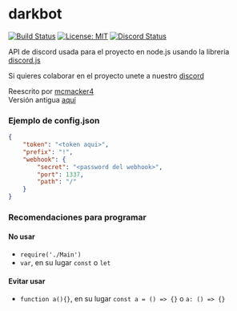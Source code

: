# darkbot

[![Build Status](https://travis-ci.org/darkaqua/darkbot.svg?branch=master)](https://travis-ci.org/darkaqua/darkbot)
[![License: MIT](https://img.shields.io/badge/License-MIT-yellow.svg)](https://opensource.org/licenses/MIT)
[![Discord Status](https://discordapp.com/api/guilds/244102569729720321/widget.png)](http://darkaqua.net)

API de discord usada para el proyecto en node.js usando la libreria [discord.js](https://discord.js.org/#/docs/main/master/general/welcome)

Si quieres colaborar en el proyecto unete a nuestro [discord](http://darkaqua.net)

Reescrito por [mcmacker4](https://github.com/mcmacker4)<br>
Versión antigua [aquí](https://github.com/darkaqua/darkbot_old)

### Ejemplo de config.json<br>
```json
{
    "token": "<token aqui>",
    "prefix": "!",
    "webhook": {
        "secret": "<password del webhook>",
        "port": 1337,
        "path": "/"
    }
}
```

### Recomendaciones para programar

#### No usar

- `require('./Main')`
- `var`, en su lugar `const` o `let`

#### Evitar usar

- `function a(){}`, en su lugar `const a = () => {}` o `a: () => {}`
